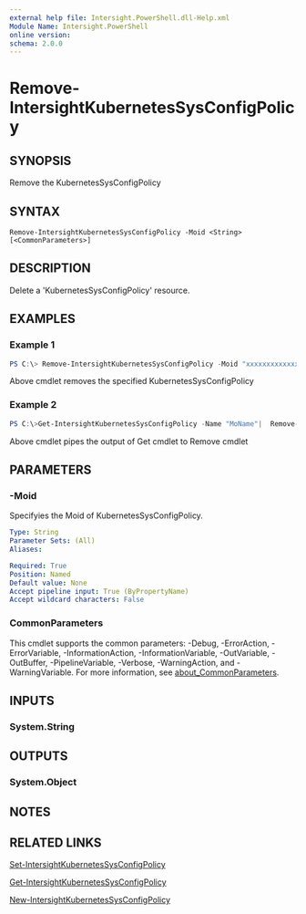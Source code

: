 ```yaml
---
external help file: Intersight.PowerShell.dll-Help.xml
Module Name: Intersight.PowerShell
online version:
schema: 2.0.0
---
```


# Remove-IntersightKubernetesSysConfigPolicy

## SYNOPSIS
Remove the KubernetesSysConfigPolicy

## SYNTAX

```
Remove-IntersightKubernetesSysConfigPolicy -Moid <String> [<CommonParameters>]
```

## DESCRIPTION
Delete a &apos;KubernetesSysConfigPolicy&apos; resource.

## EXAMPLES

### Example 1
```powershell
PS C:\> Remove-IntersightKubernetesSysConfigPolicy -Moid "xxxxxxxxxxxxxxxxxxxxxxxxxxx"
```
Above cmdlet removes the specified KubernetesSysConfigPolicy 

### Example 2
```powershell
PS C:\>Get-IntersightKubernetesSysConfigPolicy -Name "MoName"|  Remove-IntersightKubernetesSysConfigPolicy
```
Above cmdlet pipes the output of Get cmdlet to Remove cmdlet

## PARAMETERS

### -Moid
Specifyies the Moid of KubernetesSysConfigPolicy.

```yaml
Type: String
Parameter Sets: (All)
Aliases:

Required: True
Position: Named
Default value: None
Accept pipeline input: True (ByPropertyName)
Accept wildcard characters: False
```

### CommonParameters
This cmdlet supports the common parameters: -Debug, -ErrorAction, -ErrorVariable, -InformationAction, -InformationVariable, -OutVariable, -OutBuffer, -PipelineVariable, -Verbose, -WarningAction, and -WarningVariable. For more information, see [about_CommonParameters](http://go.microsoft.com/fwlink/?LinkID=113216).

## INPUTS

### System.String

## OUTPUTS

### System.Object
## NOTES

## RELATED LINKS

[Set-IntersightKubernetesSysConfigPolicy](./Set-IntersightKubernetesSysConfigPolicy.md)

[Get-IntersightKubernetesSysConfigPolicy](./Get-IntersightKubernetesSysConfigPolicy.md)

[New-IntersightKubernetesSysConfigPolicy](./New-IntersightKubernetesSysConfigPolicy.md)

